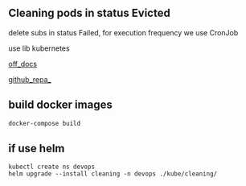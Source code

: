## Cleaning pods in status Evicted 

delete subs in status Failed, for execution frequency we use CronJob

use lib kubernetes 

[off_docs](https://kubernetes.readthedocs.io/en/latest/README.html)

[github_repa_](https://github.com/kubernetes-client/python)

## build docker images 
```sh
docker-compose build 
```
## if use helm 
```
kubectl create ns devops
helm upgrade --install cleaning -n devops ./kube/cleaning/
```
